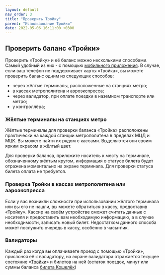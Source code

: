 ```yaml
---
layout: default
nav_order: 3
title: "Проверить Тройку"
parent: "Использование Тройки"
date: 2022-05-06 16:11:00 +0300
---
```


## Проверить баланс «Тройки»

Проверить «Тройку» и её баланс можно несколькими способами. Самый удобный из них - с помощью
[мобильного приложения](/troika/apps/). В случае, если ваш телефон не поддерживает карты
«Тройка», вы можете проверить баланс одним из следующих способов:

- через жёлтые терминалы, расположенные на станциях метро;
- в кассах метрополитена и аэроэкспресса;
- через валидатор, при оплате поездки в наземном транспорте или метро;
- у контроллёра;

### Жёлтые терминалы на станциях метро

Жёлтые терминалы для проверки баланса «Тройка» расположены практически на каждой станции метрополитена в пределах МЦД и МЦК.
Вы можете найти их рядом с кассами. Выделяются они своим ярким окрасом в жёлтый цвет.

Для проверки баланса, приложите носитель к месту на терминале, обозначенному жёлтым кругом, информация о статусе
билета будет отражена моментально на экране терминала. Для проверки статуса билета оплата не требуется.

### Проверка Тройки в кассах метрополитена или аэроэкспресса

Если у вас возникли сложности при использовании жёлтого терминала или вы его не нашли, вы можете обратиться в кассу,
предоставив «Тройку». Кассир на своём устройстве сможет считать данные с носителя и предоставить вам необходимую информацию,
а в случае необходимости, записать новый билет. Недостатком данного способа может послужить очередь в кассу, особенно
в часы-пик.

### Валидаторы

Каждый раз когда вы оплачиваете проезд с помощью «Тройки», прислоняя её к валидатору, на экране валидатора отражается
текущее состояние «[Тройки](https://wiki.supertroika.ru/)» и билетов на ней (остаток поездок, минут или суммы баланса [билета Кошелёк](/troika/tickets/purse/))
